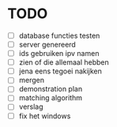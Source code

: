 # TODO

- [ ] database functies testen
- [ ] server genereerd 
- [ ] ids gebruiken ipv namen
- [ ] zien of die allemaal hebben
- [ ] jena eens tegoei nakijken
- [ ] mergen
- [ ] demonstration plan
- [ ] matching algorithm 
- [ ] verslag
- [ ] fix het windows